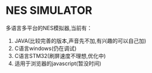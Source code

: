 # NES SIMULATOR
多语言多平台的NES模拟器,当前有：

1. JAVA(比较完善的版本,声音先不加,有兴趣的可以自己加)
2. C语言windows(仍在调试)
3. C语言STM32(刷屏速度不理想,优化中)
4. 适用于浏览器的javascript(暂没时间)
